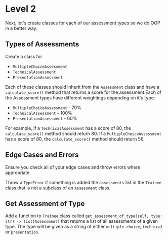# Level 2

Next, let's create classes for each of our assessment types so we do OOP in a better way.

## Types of Assessments

Create a class for

- `MultipleChoiceAssessment`
- `TechnicalAssessment`
- `PresentationAssessment`

Each of these classes should inherit from the `Assessment` class and have a `calculate_score()` method that returns a score for the assessment.Each of the Assessment types have different weightings depending on it's type:

- `MultipleChoiceAssessment` - 70%
- `TechnicalAssessment` - 100%
- `PresentationAssessment` - 60%

For example, if a `TechnicalAssessment` has a score of 80, the `calculate_score()` method should return 80. If a `MultipleChoiceAssessment` has a score of 80, the `calculate_score()` method should return 56.

## Edge Cases and Errors

Ensure you check all of your edge cases and throw errors where appropriate.

Throw a `TypeError` if something is added the `assessments` list in the `Trainee` class that is not a subclass of an `Assessment` class.

## Get Assessment of Type

Add a function to `Trainee` class called `get_assessment_of_type(self, type: str) -> list[Assessment]` that returns a list of all assessments of a given type. The type will be given as a string of either `multiple-choice`, `technical` or `presentation`.
